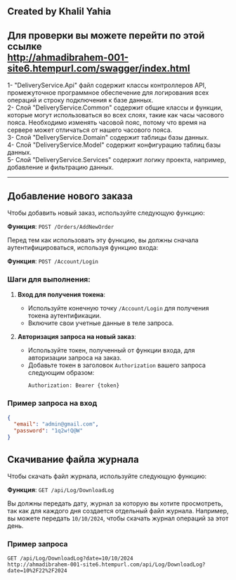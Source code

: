 Created by Khalil Yahia
---------------------------------------------------------------
Для проверки вы можете перейти по этой ссылке<br>
http://ahmadibrahem-001-site6.htempurl.com/swagger/index.html
---------------------------------------------------------------
1- "DeliveryService.Api" файл содержит классы контроллеров API, промежуточное программное обеспечение для логирования всех операций и строку подключения к базе данных.<br>
2- Слой "DeliveryService.Common" содержит общие классы и функции, которые могут использоваться во всех слоях, такие как часы часового пояса. Необходимо изменять часовой пояс, потому что время на сервере может отличаться от нашего часового пояса.<br>
3- Слой "DeliveryService.Domain" содержит таблицы базы данных.<br>
4- Слой "DeliveryService.Model" содержит конфигурацию таблиц базы данных.<br>
5- Слой "DeliveryService.Services" содержит логику проекта, например, добавление и фильтрацию данных.<br>
____________________________________________________________________

## Добавление нового заказа

Чтобы добавить новый заказ, используйте следующую функцию:

**Функция**: `POST /Orders/AddNewOrder`

Перед тем как использовать эту функцию, вы должны сначала аутентифицироваться, используя функцию входа:

**Функция**: `POST /Account/Login`

### Шаги для выполнения:

1. **Вход для получения токена**:
   - Используйте конечную точку `/Account/Login` для получения токена аутентификации.
   - Включите свои учетные данные в теле запроса.

2. **Авторизация запроса на новый заказ**:
   - Используйте токен, полученный от функции входа, для авторизации запроса на заказ.
   - Добавьте токен в заголовок `Authorization` вашего запроса следующим образом:
     ```
     Authorization: Bearer {token}
     ```

### Пример запроса на вход
```json
{
  "email": "admin@gmail.com",
  "password": "1q2w!Q@W"
}
```
## Скачивание файла журнала

Чтобы скачать файл журнала, используйте следующую функцию:

**Функция**: `GET /api/Log/DownloadLog`

Вы должны передать дату, журнал за которую вы хотите просмотреть, так как для каждого дня создается отдельный файл журнала. Например, вы можете передать `10/10/2024`, чтобы скачать журнал операций за этот день.

### Пример запроса
```http
GET /api/Log/DownloadLog?date=10/10/2024
http://ahmadibrahem-001-site6.htempurl.com/api/Log/DownloadLog?date=10%2F22%2F2024
